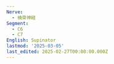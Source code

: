 ```yaml
---
Nerve:
  - 橈骨神経
Segment:
  - C6
  - C7
English: Supinator
lastmod: '2025-03-05'
last_edited: 2025-02-27T00:00:00.000Z
---
```



